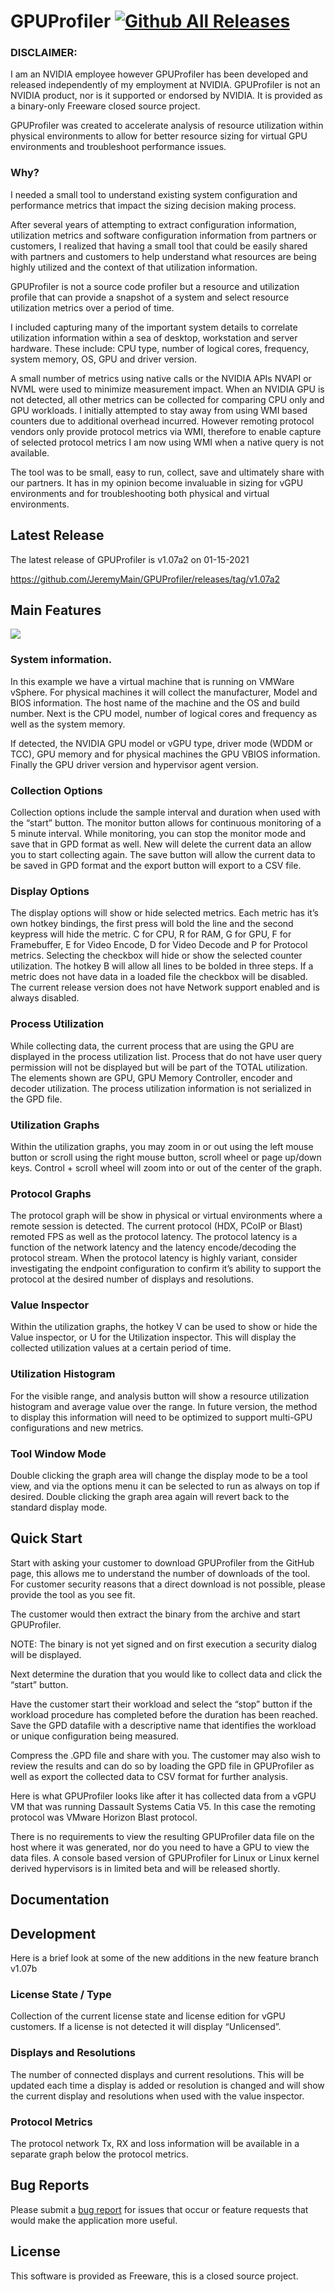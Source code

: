# GPUProfiler [![Github All Releases](https://img.shields.io/github/downloads/JeremyMain/GPUProfiler/total.svg)](https://github.com/JeremyMain/GPUProfiler/releases)

### DISCLAIMER: 
I am an NVIDIA employee however GPUProfiler has been developed and released independently of my employment at NVIDIA.
GPUProfiler is not an NVIDIA product, nor is it supported or endorsed by NVIDIA. It is provided as a binary-only Freeware closed source project.

GPUProfiler was created to accelerate analysis of resource utilization within physical environments to allow for better resource sizing for virtual GPU environments and troubleshoot performance issues.

### Why?
I needed a small tool to understand existing system configuration and performance metrics that impact the sizing decision making process.

After several years of attempting to extract configuration information, utilization metrics and software configuration information from partners or customers, I realized that having a small tool that could be easily shared with partners and customers to help understand what resources are being highly utilized and the context of that utilization information. 

GPUProfiler is not a source code profiler but a resource and utilization profile that can provide a snapshot of a system and select resource utilization metrics over a period of time.

I included capturing many of the important system details to correlate utilization information within a sea of desktop, workstation and server hardware.
These include: CPU type, number of logical cores, frequency, system memory, OS, GPU and driver version.

A small number of metrics using native calls or the NVIDIA APIs NVAPI or NVML were used to minimize measurement impact.
When an NVIDIA GPU is not detected, all other metrics can be collected for comparing CPU only and GPU workloads.
I initially attempted to stay away from using WMI based counters due to additional overhead incurred. However remoting protocol vendors only provide protocol metrics via WMI, therefore to enable capture of selected protocol metrics I am now using WMI when a native query is not available.

The tool was to be small, easy to run, collect, save and ultimately share with our partners. It has in my opinion become invaluable in sizing for vGPU environments and for troubleshooting both physical and virtual environments.


## Latest Release
The latest release of GPUProfiler is v1.07a2 on 01-15-2021

https://github.com/JeremyMain/GPUProfiler/releases/tag/v1.07a2

## Main Features


<img src="./.blob/Overview.png">

### System information.

In this example we have a virtual machine that is running on VMWare vSphere. For physical machines it will collect the manufacturer, Model and BIOS information.
The host name of the machine and the OS and build number.
Next is the CPU model, number of logical cores and frequency as well as the system memory.

If detected, the NVIDIA GPU model or vGPU type, driver mode (WDDM or TCC), GPU memory and for physical machines the GPU VBIOS information.
Finally the GPU driver version and hypervisor agent version.

### Collection Options
Collection options include the sample interval and duration when used with the “start” button. The monitor button allows for continuous monitoring of a 5 minute interval.
While monitoring, you can stop the monitor mode and save that in GPD format as well. 
New will delete the current data an allow you to start collecting again. The save button will allow the current data to be saved in GPD format and the export button will export to a CSV file.

### Display Options
The display options will show or hide selected metrics. 
Each metric has it’s own hotkey bindings, the first press will bold the line and the second keypress will hide the metric.
C for CPU, R for RAM, G for GPU, F for Framebuffer, E for Video Encode, D for Video Decode and P for Protocol metrics.
Selecting the checkbox will hide or show the selected counter utilization.
The hotkey B will allow all lines to be bolded in three steps.
If a metric does not have data in a loaded file the checkbox will be disabled.
The current release version does not have Network support enabled and is always disabled.

### Process Utilization
While collecting data, the current process that are using the GPU are displayed in the process utilization list. Process that do not have user query permission will not be displayed but will be part of the TOTAL utilization.
The elements shown are GPU, GPU Memory  Controller, encoder and decoder utilization.
The process utilization information is not serialized in the GPD file.

### Utilization Graphs
Within the utilization graphs, you may zoom in or out using the left mouse button or scroll using the right mouse button, scroll wheel or page up/down keys.
Control + scroll wheel will zoom into or out of the center of the graph.

### Protocol Graphs
The protocol graph will be show in physical or virtual environments where a remote session is detected. The current protocol (HDX, PCoIP or Blast) remoted FPS as well as the protocol latency.
The protocol latency is a function of the network latency and the latency encode/decoding the protocol stream. When the protocol latency is highly variant, consider investigating the endpoint configuration to confirm it’s ability to support the protocol at the desired number of displays and resolutions.

### Value Inspector
Within the utilization graphs, the hotkey V can be used to show or hide the Value inspector, or U for the Utilization inspector.
This will display the collected utilization values at a certain period of time.

### Utilization Histogram
For the visible range, and analysis button will show a resource utilization histogram and average value over the range.
In future version, the method to display this information will need to be optimized to support multi-GPU configurations and new metrics.

### Tool Window Mode
Double clicking the graph area will change the display mode to be a tool view, and via the options menu it can be selected to run as always on top if desired.
Double clicking the graph area again will revert back to the standard display mode.


## Quick Start

Start with asking your customer to download GPUProfiler from the GitHub page, this allows me to understand the number of downloads of the tool. For customer security reasons that a direct download is not possible, please provide the tool as you see fit.

The customer would then extract the binary from the archive and start GPUProfiler.

NOTE: The binary is not yet signed and on first execution a security dialog will be displayed.

Next determine the duration that you would like to collect data and click the “start” button.

Have the customer start their workload and select the “stop” button if the workload procedure has completed before the duration has been reached.
Save the GPD datafile with a descriptive name that identifies the workload or unique configuration being measured.

Compress the .GPD file and share with you. The customer may also wish to review the results and can do so by loading the GPD file in GPUProfiler as well as export the collected data to CSV format for further analysis.



Here is what GPUProfiler looks like after it has collected data from a vGPU VM that was running Dassault Systems Catia V5. In this case the remoting protocol was VMware Horizon Blast protocol.



There is no requirements to view the resulting GPUProfiler data file on the host where it was generated, nor do you need to have a GPU to view the data files.
A console based version of GPUProfiler for Linux or Linux kernel derived hypervisors is in limited beta and will be released shortly.




## Documentation



## Development
Here is a brief look at some of the new additions in the new feature branch v1.07b

### License State / Type
Collection of the current license state and license edition for vGPU customers. If a license is not detected it will display “Unlicensed”.

### Displays and Resolutions
The number of connected displays and current resolutions. This will be updated each time a display is added or resolution is changed and will show the current display and resolutions when used with the value inspector.

### Protocol Metrics
The protocol network Tx, RX and loss information will be available in a separate graph below the protocol metrics.



## Bug Reports
Please submit a [bug report](https://github.com/JeremyMain/GPUProfiler/issues) for issues that occur or feature requests that would make the application more useful.


## License
This software is provided as Freeware, this is a closed source project.
